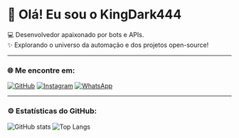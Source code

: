 # 👋 Olá! Eu sou o KingDark444

💻 Desenvolvedor apaixonado por bots e APIs.  
✨ Explorando o universo da automação e dos projetos open-source!

---

### 🌐 Me encontre em:
[![GitHub](https://img.shields.io/badge/GitHub-000?style=for-the-badge&logo=github&logoColor=white)](https://github.com/KingDark444)
[![Instagram](https://img.shields.io/badge/Instagram-E4405F?style=for-the-badge&logo=instagram&logoColor=white)](https://instagram.com/gudsk.v)
[![WhatsApp](https://img.shields.io/badge/WhatsApp-25D366?style=for-the-badge&logo=whatsapp&logoColor=white)](https://wa.me/557592262189)

---

### ⚙️ Estatísticas do GitHub:
![GitHub stats](https://github-readme-stats.vercel.app/api?username=KingDark444&show_icons=true&theme=radical)
![Top Langs](https://github-readme-stats.vercel.app/api/top-langs/?username=KingDark444&layout=compact&theme=radical)
